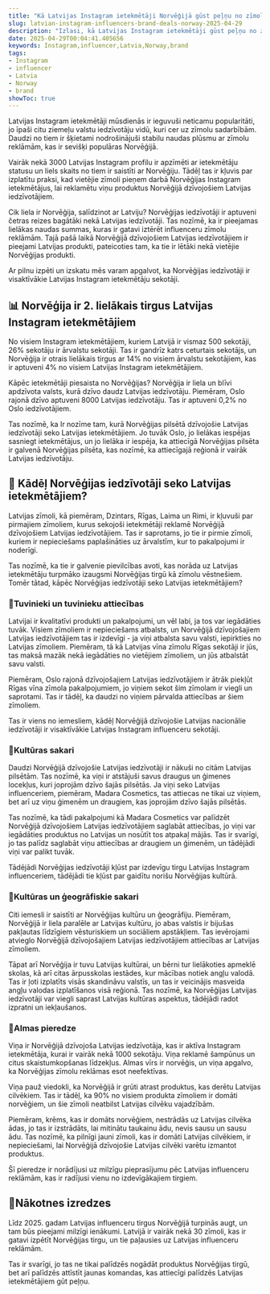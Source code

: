 ```yaml
---
title: "Kā Latvijas Instagram ietekmētāji Norvēģijā gūst peļņu no zīmolu sadarbībām?"
slug: latvian-instagram-influencers-brand-deals-norway-2025-04-29
description: "Izlasi, kā Latvijas Instagram ietekmētāji gūst peļņu no zīmolu sadarbībām Norvēģijā"
date: 2025-04-29T00:04:41.405656
keywords: Instagram,influencer,Latvia,Norway,brand
tags:
- Instagram
- influencer
- Latvia
- Norway
- brand
showToc: true
---
```


Latvijas Instagram ietekmētāji mūsdienās ir ieguvuši neticamu popularitāti, jo īpaši citu ziemeļu valstu iedzīvotāju vidū, kuri cer uz zīmolu sadarbībām. Daudzi no tiem ir šķietami nodrošinājuši stabilu naudas plūsmu ar zīmolu reklāmām, kas ir sevišķi populāras Norvēģijā.

Vairāk nekā 3000 Latvijas Instagram profilu ir apzīmēti ar ietekmētāju statusu un liels skaits no tiem ir saistīti ar Norvēģiju. Tādēļ tas ir kļuvis par izplatītu praksi, kad vietējie zīmoli pieņem darbā Norvēģijas Instagram ietekmētājus, lai reklamētu viņu produktus Norvēģijā dzīvojošiem Latvijas iedzīvotājiem.

Cik liela ir Norvēģija, salīdzinot ar Latviju? Norvēģijas iedzīvotāji ir aptuveni četras reizes bagātāki nekā Latvijas iedzīvotāji. Tas nozīmē, ka ir pieejamas lielākas naudas summas, kuras ir gatavi iztērēt influenceru zīmolu reklāmām. Tajā pašā laikā Norvēģijā dzīvojošiem Latvijas iedzīvotājiem ir pieejami Latvijas produkti, pateicoties tam, ka tie ir lētāki nekā vietējie Norvēģijas produkti.

Ar pilnu izpēti un izskatu mēs varam apgalvot, ka Norvēģijas iedzīvotāji ir visaktīvākie Latvijas Instagram ietekmētāju sekotāji.


## 📊 Norvēģija ir 2. lielākais tirgus Latvijas Instagram ietekmētājiem

No visiem Instagram ietekmētājiem, kuriem Latvijā ir vismaz 500 sekotāji, 26% sekotāju ir ārvalstu sekotāji. Tas ir gandrīz katrs ceturtais sekotājs, un Norvēģija ir otrais lielākais tirgus ar 14% no visiem ārvalstu sekotājiem, kas ir aptuveni 4% no visiem Latvijas Instagram ietekmētājiem.

Kāpēc ietekmētāji piesaista no Norvēģijas? Norvēģija ir liela un blīvi apdzīvota valsts, kurā dzīvo daudz Latvijas iedzīvotāju. Piemēram, Oslo rajonā dzīvo aptuveni 8000 Latvijas iedzīvotāju. Tas ir aptuveni 0,2% no Oslo iedzīvotājiem.

Tas nozīmē, ka Ir nozīme tam, kurā Norvēģijas pilsētā dzīvojošie Latvijas iedzīvotāji seko Latvijas ietekmētājiem. Jo tuvāk Oslo, jo lielākas iespējas sasniegt ietekmētājus, un jo lielāka ir iespēja, ka attiecīgā Norvēģijas pilsēta ir galvenā Norvēģijas pilsēta, kas nozīmē, ka attiecīgajā reģionā ir vairāk Latvijas iedzīvotāju. 


## 📢 Kādēļ Norvēģijas iedzīvotāji seko Latvijas ietekmētājiem?

Latvijas zīmoli, kā piemēram, Dzintars, Rīgas, Laima un Rimi, ir kļuvuši par pirmajiem zīmoliem, kurus sekojoši ietekmētāji reklamē Norvēģijā dzīvojošiem Latvijas iedzīvotājiem. Tas ir saprotams, jo tie ir pirmie zīmoli, kuriem ir nepieciešams paplašināties uz ārvalstīm, kur to pakalpojumi ir noderīgi.

Tas nozīmē, ka tie ir galvenie pievilcības avoti, kas norāda uz Latvijas ietekmētāju turpmāko izaugsmi Norvēģijas tirgū kā zīmolu vēstnešiem. Tomēr tātad, kāpēc Norvēģijas iedzīvotāji seko Latvijas ietekmētājiem? 

### 🎈Tuvinieki un tuvinieku attiecības

Latvijai ir kvalitatīvi produkti un pakalpojumi, un vēl labi, ja tos var iegādāties tuvāk. Visiem zīmoliem ir nepieciešams atbalsts, un Norvēģijā dzīvojošajiem Latvijas iedzīvotājiem tas ir izdevīgi - ja viņi atbalsta savu valsti, iepirkties no Latvijas zīmoliem. Piemēram, tā kā Latvijas vīna zīmolu Rīgas sekotāji ir jūs, tas maksā mazāk nekā iegādāties no vietējiem zīmoliem, un jūs atbalstāt savu valsti.

Piemēram, Oslo rajonā dzīvojošajiem Latvijas iedzīvotājiem ir ātrāk piekļūt Rīgas vīna zīmola pakalpojumiem, jo ​​viņiem sekot šim zīmolam ir viegli un saprotami. Tas ir tādēļ, ka daudzi no viņiem pārvalda attiecības ar šiem zīmoliem.

Tas ir viens no iemesliem, kādēļ Norvēģijā dzīvojošie Latvijas nacionālie iedzīvotāji ir visaktīvākie Latvijas Instagram influenceru sekotāji.

### 🎈Kultūras sakari

Daudzi Norvēģijā dzīvojošie Latvijas iedzīvotāji ir nākuši no citām Latvijas pilsētām. Tas nozīmē, ka viņi ir atstājuši savus draugus un ģimenes locekļus, kuri joprojām dzīvo šajās pilsētās. Ja viņi seko Latvijas influenceriem, piemēram, Madara Cosmetics, tas attiecas ne tikai uz viņiem, bet arī uz viņu ģimenēm un draugiem, kas joprojām dzīvo šajās pilsētās.

Tas nozīmē, ka tādi pakalpojumi kā Madara Cosmetics var palīdzēt Norvēģijā dzīvojošiem Latvijas iedzīvotājiem saglabāt attiecības, jo viņi var iegādāties produktus no Latvijas un nosūtīt tos atpakaļ mājās. Tas ir svarīgi, jo tas palīdz saglabāt viņu attiecības ar draugiem un ģimenēm, un tādējādi viņi var palikt tuvāk.

Tādējādi Norvēģijas iedzīvotāji kļūst par izdevīgu tirgu Latvijas Instagram influenceriem, tādējādi tie kļūst par gaidītu norišu Norvēģijas kultūrā.

### 🎈Kultūras un ģeogrāfiskie sakari

Citi iemesli ir saistīti ar Norvēģijas kultūru un ģeogrāfiju. Piemēram, Norvēģijā ir liela paralēle ar Latvijas kultūru, jo abas valstis ir bijušas pakļautas līdzīgiem vēsturiskiem un sociāliem apstākļiem. Tas ievērojami atvieglo Norvēģijā dzīvojošajiem Latvijas iedzīvotājiem attiecības ar Latvijas zīmoliem.

Tāpat arī Norvēģija ir tuvu Latvijas kultūrai, un bērni tur lielākoties apmeklē skolas, kā arī citas ārpusskolas iestādes, kur mācības notiek angļu valodā. Tas ir ļoti izplatīts visās skandināvu valstīs, un tas ir veicinājis masveida angļu valodas izplatīšanos visā reģionā. Tas nozīmē, ka Norvēģijas Latvijas iedzīvotāji var viegli saprast Latvijas kultūras aspektus, tādējādi radot izpratni un iekļaušanos.

### 🎈Almas pieredze

Viņa ir Norvēģijā dzīvojoša Latvijas iedzīvotāja, kas ir aktīva Instagram ietekmētāja, kurai ir vairāk nekā 1000 sekotāju. Viņa reklamē šampūnus un citus skaistumkopšanas līdzekļus. Almas vīrs ir norvēģis, un viņa apgalvo, ka Norvēģijas zīmolu reklāmas esot neefektīvas.

Viņa pauž viedokli, ka Norvēģijā ir grūti atrast produktus, kas derētu Latvijas cilvēkiem. Tas ir tādēļ, ka 90% no visiem produkta zīmoliem ir domāti norvēģiem, un šie zīmoli neatbilst Latvijas cilvēku vajadzībām.

Piemēram, krēms, kas ir domāts norvēģiem, nestrādās uz Latvijas cilvēka ādas, jo tas ir izstrādāts, lai mitinātu taukainu ādu, nevis sausu un sausu ādu. Tas nozīmē, ka pilnīgi jauni zīmoli, kas ir domāti Latvijas cilvēkiem, ir nepieciešami, lai Norvēģijā dzīvojošie Latvijas cilvēki varētu izmantot produktus.

Šī pieredze ir norādījusi uz milzīgu pieprasījumu pēc Latvijas influenceru reklāmām, kas ir radījusi vienu no izdevīgākajiem tirgiem.

## 🎈Nākotnes izredzes

Līdz 2025. gadam Latvijas influenceru tirgus Norvēģijā turpinās augt, un tam būs pieejami milzīgi ienākumi. Latvijā ir vairāk nekā 30 zīmoli, kas ir gatavi izpētīt Norvēģijas tirgu, un tie paļausies uz Latvijas influenceru reklāmām.

Tas ir svarīgi, jo tas ne tikai palīdzēs nogādāt produktus Norvēģijas tirgū, bet arī palīdzēs attīstīt jaunas komandas, kas attiecīgi palīdzēs Latvijas ietekmētājiem gūt peļņu.